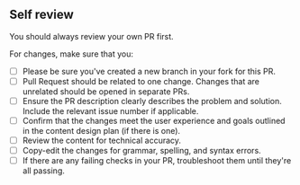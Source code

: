 ## Self review

You should always review your own PR first.

For changes, make sure that you:

<!--- [ ] Confirm the changes you made adheres to [contribution guide](../../CONTRIBUTING.md).-->

- [ ] Please be sure you've created a new branch in your fork for this PR.
- [ ] Pull Request should be related to one change. Changes that are unrelated should be opened in separate PRs.
- [ ] Ensure the PR description clearly describes the problem and solution. Include the relevant issue number if applicable.
- [ ] Confirm that the changes meet the user experience and goals outlined in the content design plan (if there is one).
- [ ] Review the content for technical accuracy.
- [ ] Copy-edit the changes for grammar, spelling, and syntax errors.
- [ ] If there are any failing checks in your PR, troubleshoot them until they're all passing.
